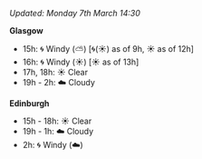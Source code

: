 *Updated: Monday 7th March 14:30*

**Glasgow**

* 15h: :cyclone: Windy (:partly_sunny:) [:cyclone:(:sunny:) as of 9h, :sunny: as of 12h]
* 16h: :cyclone: Windy (:sunny:) [:sunny: as of 13h]
* 17h, 18h: :sunny: Clear
* 19h - 2h: :cloud: Cloudy

**Edinburgh**

* 15h - 18h: :sunny: Clear
* 19h - 1h: :cloud: Cloudy
* 2h: :cyclone: Windy (:cloud:)
